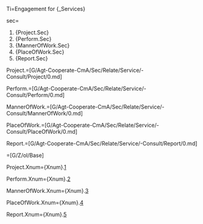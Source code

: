 Ti=Engagement for {_Services}

sec=<ol><li>{Project.Sec}</li><li>{Perform.Sec}</li><li>{MannerOfWork.Sec}</li><li>{PlaceOfWork.Sec}</li><li>{Report.Sec}</li></ol>

Project.=[G/Agt-Cooperate-CmA/Sec/Relate/Service/-Consult/Project/0.md]

Perform.=[G/Agt-Cooperate-CmA/Sec/Relate/Service/-Consult/Perform/0.md]

MannerOfWork.=[G/Agt-Cooperate-CmA/Sec/Relate/Service/-Consult/MannerOfWork/0.md]

PlaceOfWork.=[G/Agt-Cooperate-CmA/Sec/Relate/Service/-Consult/PlaceOfWork/0.md]

Report.=[G/Agt-Cooperate-CmA/Sec/Relate/Service/-Consult/Report/0.md]

=[G/Z/ol/Base]

Project.Xnum={Xnum}.<a href="#Relate.Service.Project.Sec" class="xref">1</a>

Perform.Xnum={Xnum}.<a href="#Relate.Service.Perform.Sec" class="xref">2</a>

MannerOfWork.Xnum={Xnum}.<a href="#Relate.Service.MannerOfWork.Sec" class="xref">3</a>
  
PlaceOfWork.Xnum={Xnum}.<a href="#Relate.Service.PlaceOfWork.Sec" class="xref">4</a>

Report.Xnum={Xnum}.<a href="#Relate.Service.Report.Sec" class="xref">5</a>
